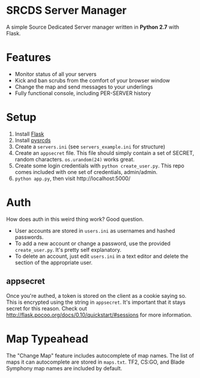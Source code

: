 SRCDS Server Manager
====================

A simple Source Dedicated Server manager written in **Python 2.7** with Flask.

Features
========

- Monitor status of all your servers
- Kick and ban scrubs from the comfort of your browser window
- Change the map and send messages to your underlings
- Fully functional console, including PER-SERVER history

Setup
=====

1. Install [Flask](http://flask.pocoo.org)
1. Install [pysrcds](https://github.com/pmrowla/pysrcds)
1. Create a `servers.ini` (see `servers_example.ini` for structure)
1. Create an `appsecret` file. This file should simply contain a set of SECRET, random characters. `os.urandom(24)` works great.
1. Create some login credentials with `python create_user.py`. This repo comes included with one set of credentials, admin/admin.
1. `python app.py`, then visit http://localhost:5000/

Auth
====

How does auth in this weird thing work? Good question.

- User accounts are stored in `users.ini` as usernames and hashed passwords.
- To add a new account or change a password, use the provided `create_user.py`. It's pretty self explanatory.
- To delete an account, just edit `users.ini` in a text editor and delete the section of the appropriate user.

## appsecret

Once you're authed, a token is stored on the client as a cookie saying so. This is encrypted using the string in `appsecret`. It's important that it stays secret for this reason. Check out http://flask.pocoo.org/docs/0.10/quickstart/#sessions for more information.

Map Typeahead
=============

The "Change Map" feature includes autocomplete of map names. The list of maps it can autocomplete are stored in `maps.txt`. TF2, CS:GO, and Blade Symphony map names are included by default.
